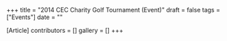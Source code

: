 +++
title = "2014 CEC Charity Golf Tournament (Event)"
draft = false
tags = ["Events"]
date = ""

[Article]
contributors = []
gallery = []
+++